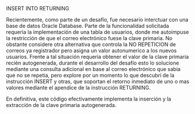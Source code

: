 INSERT INTO RETURNING

Recientemente, como parte de un desafío, fue necesario interctuar con una base de datos Oracle Database. Parte de la funcionalidad solicitada requeria la implementación de una tabla de usuarios, donde me autoimpuse la restricción de que el correo electrónico fuese la clave primaria. No obstante considere otra alternativa que controla la NO REPETICION de correos ya registrador pero asigna un valor autonumerico a los nuevos usuarios. Frente a tal situación requeria obtener el valor de la clave primaria recién autogenerada, durante el desarrollo del desafío esto lo solucione mediante una consulta adicional en base al correo electrónico que sabia que no se repetia, pero explore por un momento lo que descubrí de la instrucción INSERT y otras, que soportan el retorno inmediato de uno o mas valores mediante el apendice de la instrucción RETURNING.

En definitiva, este código efectivamente implementa la inserción y la extracción de la clave primaria autogenerada.
